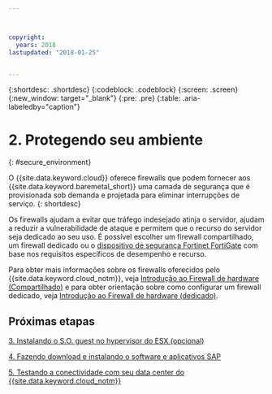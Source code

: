 ```yaml
---



copyright:
  years: 2018
lastupdated: "2018-01-25"


---
```


{:shortdesc: .shortdesc}
{:codeblock: .codeblock}
{:screen: .screen}
{:new_window: target="_blank"}
{:pre: .pre}
{:table: .aria-labeledby="caption"}

# 2. Protegendo seu ambiente
{: #secure_environment}

O {{site.data.keyword.cloud}} oferece firewalls que podem fornecer aos {{site.data.keyword.baremetal_short}} uma camada de segurança que é provisionada sob demanda e projetada para eliminar interrupções de serviço.
{: shortdesc}

Os firewalls ajudam a evitar que tráfego indesejado atinja o servidor, ajudam a reduzir a vulnerabilidade de ataque e permitem que o recurso do servidor seja dedicado ao seu uso. É possível escolher um firewall compartilhado, um firewall dedicado ou o [dispositivo de segurança Fortinet FortiGate](https://console.bluemix.net/docs/infrastructure/fortigate-10g/getting-started.html#getting-started-with-fortigate-security-appliance-10gbs) com base nos requisitos específicos de desempenho e recurso.

Para obter mais informações sobre os firewalls oferecidos pelo {{site.data.keyword.cloud_notm}}, veja [Introdução ao Firewall de hardware (Compartilhado)](https://console.bluemix.net/docs/infrastructure/hardware-firewall-shared/getting-started.html#getting-started) e para obter orientação sobre como configurar um firewall dedicado, veja [Introdução ao Firewall de hardware (dedicado)](https://console.bluemix.net/docs/infrastructure/hardware-firewall-dedicated/getting-started.html#getting-started).

## Próximas etapas

  [3. Instalando o S.O. guest no hypervisor do ESX (opcional)](/docs/infrastructure/sap-netweaver/sap-installing-guest-operating-system-VMware-deployments.html)

  [4. Fazendo download e instalando o software e aplicativos SAP](/docs/infrastructure/sap-netweaver/sap-installing-SAP-landscape.html)
  
  [5. Testando a conectividade com seu data center do {{site.data.keyword.cloud_notm}}](/docs/infrastructure/sap-netweaver/sap-testing-connectivity.html)
